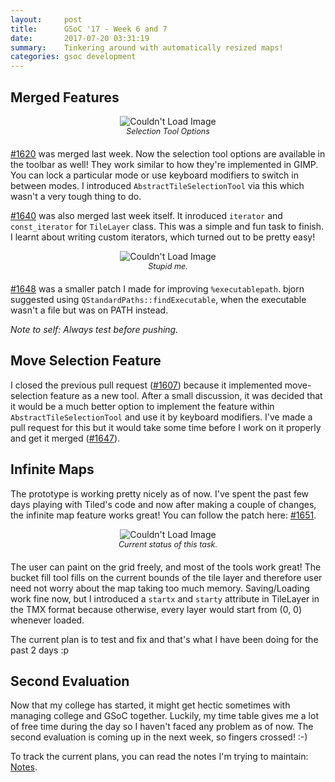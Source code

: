 ```yaml
---
layout:     post
title:      GSoC '17 - Week 6 and 7
date:       2017-07-20 03:31:19
summary:    Tinkering around with automatically resized maps!
categories: gsoc development
---
```


## Merged Features

<center><img src="{{ site.baseurl }}/images/selection-tools.png" alt="Couldn't Load Image" /></center>
<center style="font-size: 0.9em; margin-bottom: 20px"><i>Selection Tool Options</i></center>

[#1620](https://github.com/bjorn/tiled/pull/1620) was merged last week. Now the selection tool options are available in the toolbar as well! They work similar to how they're implemented in GIMP. You can lock a particular mode or use keyboard modifiers to switch in between modes. I introduced `AbstractTileSelectionTool` via this which wasn't a very tough thing to do.

[#1640](https://github.com/bjorn/tiled/pull/1640) was also merged last week itself. It inroduced `iterator` and `const_iterator` for `TileLayer` class. This was a simple and fun task to finish. I learnt about writing custom iterators, which turned out to be pretty easy!

<center><img src="{{ site.baseurl }}/images/two-commits.png" alt="Couldn't Load Image" /></center>
<center style="font-size: 0.9em; margin-bottom: 20px"><i>Stupid me.</i></center>

[#1648](https://github.com/bjorn/tiled/pull/1648) was a smaller patch I made for improving `%executablepath`. bjorn suggested using `QStandardPaths::findExecutable`, when the executable wasn't a file but was on PATH instead.

_Note to self: Always test before pushing._

## Move Selection Feature

I closed the previous pull request ([#1607](https://github.com/bjorn/tiled/pull/1607)) because it implemented move-selection feature as a new tool. After a small discussion, it was decided that it would be a much better option to implement the feature within `AbstractTileSelectionTool` and use it by keyboard modifiers. I've made a pull request for this but it would take some time before I work on it properly and get it merged ([#1647](https://github.com/bjorn/tiled/pull/1647)).

## Infinite Maps

The prototype is working pretty nicely as of now. I've spent the past few days playing with Tiled's code and now after making a couple of changes, the infinite map feature works great! You can follow the patch here: [#1651](https://github.com/bjorn/tiled/pull/1651).

<center><img src="{{ site.baseurl }}/images/infinite-maps.png" alt="Couldn't Load Image" /></center>
<center style="font-size: 0.9em; margin-bottom: 20px"><i>Current status of this task.</i></center>

The user can paint on the grid freely, and most of the tools work great! The bucket fill tool fills on the current bounds of the tile layer and therefore user need not worry about the map taking too much memory. Saving/Loading work fine now, but I introduced a `startx` and `starty` attribute in TileLayer in the TMX format because otherwise, every layer would start from (0, 0) whenever loaded.

The current plan is to test and fix and that's what I have been doing for the past 2 days :p

## Second Evaluation

Now that my college has started, it might get hectic sometimes with managing college and GSoC together. Luckily, my time table gives me a lot of free time during the day so I haven't faced any problem as of now. The second evaluation is coming up in the next week, so fingers crossed! :-)

To track the current plans, you can read the notes I'm trying to maintain: [Notes](https://workflowy.com/s/E6IW.NbDfz39WLJ).